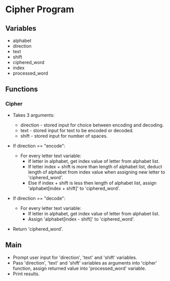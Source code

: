 # Cipher Program
## Variables
- alphabet
- direction
- text
- shift
- ciphered_word
- index
- processed_word

## Functions
### Cipher
- Takes 3 arguments:
  - direction - stored input for choice between encoding and decoding.
  - text - stored input for text to be encoded or decoded.
  - shift - stored input for number of spaces.
- If direction == "encode":
  - For every letter text variable:
    - If letter in alphabet, get index value of letter from alphabet list.
    - If letter index + shift is more than length of alphabet list, deduct length of alphabet from index value when assigning new letter to 'ciphered_word'.
    - Else if index + shift is less then length of alphabet list, assign 'alphabet[index + shift]' to 'ciphered_word'.
   
- If direction == "decode":
    - For every letter text variable:
      - If letter in alphabet, get index value of letter from alphabet list.
      - Assign 'alphabet[index - shift]' to 'ciphered_word'.

- Return 'ciphered_word'.

## Main
- Prompt user input for 'direction', 'text' and 'shift' variables.
- Pass 'direction', 'text' and 'shift' variables as arguments into 'cipher' function, assign returned value into 'processed_word' variable.
- Print results.
